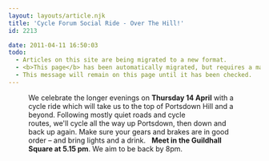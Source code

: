 ```yaml
---
layout: layouts/article.njk
title: 'Cycle Forum Social Ride - Over The Hill!'
id: 2213

date: 2011-04-11 16:50:03
todo:
  - Articles on this site are being migrated to a new format.
  - <b>This page</b> has been automatically migrated, but requires a manual check-&amp;-tune to ensure the format and links all work as expected.
  - This message will remain on this page until it has been checked.
---
```


<figure id="attachment_2216" align="alignright" width="210" caption="Portsdown Hill"][![Portsdown Hill](http://www.pompeybug.co.uk/wp-content/uploads/2011/04/Portsdown-Hill-300x225.jpg "Portsdown Hill")](http://www.pompeybug.co.uk/wp-content/uploads/2011/04/Portsdown-Hill.jpg)</figure>

We celebrate the longer evenings on **Thursday 14 April** with a cycle ride which will take us to the top of Portsdown Hill and a beyond. Following mostly quiet roads and cycle routes, we'll cycle all the way up Portsdown, then down and back up again. Make sure your gears and brakes are in good order – and bring lights and a drink.   **Meet in the Guildhall Square at 5.15 pm**. We aim to be back by 8pm.